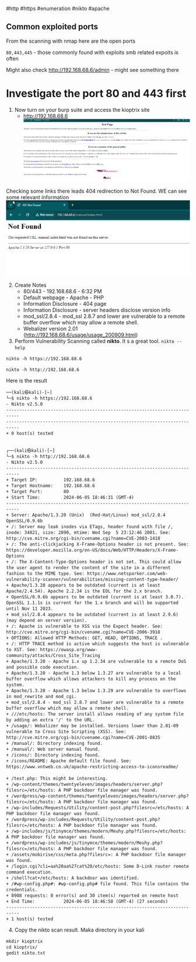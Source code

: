 
#http
#https
#enumeration 
#nikto
#apache
## Common exploited ports


From the scanning with nmap here are the open ports

`80,443,445` - those commonly found with exploits
smb related expoits is often

Might also check http://192.168.68.6/admin - might see something there
# Investigate the port 80 and 443 first

1. Now turn on your burp suite and access the kioptrix site
	- http://192.168.68.6
	![Alt](../kioptrix_site.png)

Checking some links there leads 404 redirection to Not Found. WE can see some relevant information
![Alt](../kioptrix_redirection.png)

2. Create Notes
	- 80/443 - 192.168.68.6 - 6:32 PM
	- Default webpage - Apache - PHP
	- Information Disclosure - 404 page
	- Information Disclosure - server headers disclose version info
	- mod_ssl/2.8.4 - mod_ssl 2.8.7 and lower are vulnerable to a remote buffer overflow which may allow a remote shell.
	- Webalizer version 2.01 (http://192.168.68.6/usage/usage_200909.html)
1. Perform Vulnerability Scanning called **nikto**. It s a great tool. `nikto --help`

```
nikto -h https://192.168.68.6
```
```
nikto -h http://192.168.68.6
```

Here is the result

```
──(kali㉿kali)-[~]
└─$ nikto -h https://192.168.68.6
- Nikto v2.5.0
---------------------------------------------------------------------------
---------------------------------------------------------------------------
+ 0 host(s) tested
                         
```

```
┌──(kali㉿kali)-[~]
└─$ nikto -h http://192.168.68.6 
- Nikto v2.5.0
---------------------------------------------------------------------------
+ Target IP:          192.168.68.6
+ Target Hostname:    192.168.68.6
+ Target Port:        80
+ Start Time:         2024-06-05 18:46:31 (GMT-4)
---------------------------------------------------------------------------
+ Server: Apache/1.3.20 (Unix)  (Red-Hat/Linux) mod_ssl/2.8.4 OpenSSL/0.9.6b
+ /: Server may leak inodes via ETags, header found with file /, inode: 34821, size: 2890, mtime: Wed Sep  5 23:12:46 2001. See: http://cve.mitre.org/cgi-bin/cvename.cgi?name=CVE-2003-1418
+ /: The anti-clickjacking X-Frame-Options header is not present. See: https://developer.mozilla.org/en-US/docs/Web/HTTP/Headers/X-Frame-Options
+ /: The X-Content-Type-Options header is not set. This could allow the user agent to render the content of the site in a different fashion to the MIME type. See: https://www.netsparker.com/web-vulnerability-scanner/vulnerabilities/missing-content-type-header/
+ Apache/1.3.20 appears to be outdated (current is at least Apache/2.4.54). Apache 2.2.34 is the EOL for the 2.x branch.
+ OpenSSL/0.9.6b appears to be outdated (current is at least 3.0.7). OpenSSL 1.1.1s is current for the 1.x branch and will be supported until Nov 11 2023.
+ mod_ssl/2.8.4 appears to be outdated (current is at least 2.9.6) (may depend on server version).
+ /: Apache is vulnerable to XSS via the Expect header. See: http://cve.mitre.org/cgi-bin/cvename.cgi?name=CVE-2006-3918
+ OPTIONS: Allowed HTTP Methods: GET, HEAD, OPTIONS, TRACE .
+ /: HTTP TRACE method is active which suggests the host is vulnerable to XST. See: https://owasp.org/www-community/attacks/Cross_Site_Tracing
+ Apache/1.3.20 - Apache 1.x up 1.2.34 are vulnerable to a remote DoS and possible code execution.
+ Apache/1.3.20 - Apache 1.3 below 1.3.27 are vulnerable to a local buffer overflow which allows attackers to kill any process on the system.
+ Apache/1.3.20 - Apache 1.3 below 1.3.29 are vulnerable to overflows in mod_rewrite and mod_cgi.
+ mod_ssl/2.8.4 - mod_ssl 2.8.7 and lower are vulnerable to a remote buffer overflow which may allow a remote shell.
+ ///etc/hosts: The server install allows reading of any system file by adding an extra '/' to the URL.
+ /usage/: Webalizer may be installed. Versions lower than 2.01-09 vulnerable to Cross Site Scripting (XSS). See: http://cve.mitre.org/cgi-bin/cvename.cgi?name=CVE-2001-0835
+ /manual/: Directory indexing found.
+ /manual/: Web server manual found.
+ /icons/: Directory indexing found.
+ /icons/README: Apache default file found. See: https://www.vntweb.co.uk/apache-restricting-access-to-iconsreadme/

+ /test.php: This might be interesting.
+ /wp-content/themes/twentyeleven/images/headers/server.php?filesrc=/etc/hosts: A PHP backdoor file manager was found.
+ /wordpress/wp-content/themes/twentyeleven/images/headers/server.php?filesrc=/etc/hosts: A PHP backdoor file manager was found.
+ /wp-includes/Requests/Utility/content-post.php?filesrc=/etc/hosts: A PHP backdoor file manager was found.
+ /wordpress/wp-includes/Requests/Utility/content-post.php?filesrc=/etc/hosts: A PHP backdoor file manager was found.
+ /wp-includes/js/tinymce/themes/modern/Meuhy.php?filesrc=/etc/hosts: A PHP backdoor file manager was found.
+ /wordpress/wp-includes/js/tinymce/themes/modern/Meuhy.php?filesrc=/etc/hosts: A PHP backdoor file manager was found.
+ /assets/mobirise/css/meta.php?filesrc=: A PHP backdoor file manager was found.
+ /login.cgi?cli=aa%20aa%27cat%20/etc/hosts: Some D-Link router remote command execution.
+ /shell?cat+/etc/hosts: A backdoor was identified.
+ /#wp-config.php#: #wp-config.php# file found. This file contains the credentials.
+ 8908 requests: 0 error(s) and 30 item(s) reported on remote host
+ End Time:           2024-06-05 18:46:58 (GMT-4) (27 seconds)
---------------------------------------------------------------------------
+ 1 host(s) tested

```

4. Copy the nikto scan result. Maka directory in your kali

```
mkdir kioptrix
cd kioptrix/
gedit nikto.txt

```